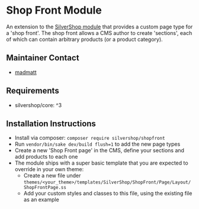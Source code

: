 # Shop Front Module

An extension to the [SilverShop module](https://github.com/silvershop/) that provides a custom page type for a 'shop front'. The shop front allows a CMS author to create 'sections', each of which can contain arbitrary products (or a product category).
 
## Maintainer Contact

 * [madmatt](https://github.com/madmatt/)

## Requirements

 * silvershop/core: ^3

## Installation Instructions

 * Install via composer: `composer require silvershop/shopfront`
 * Run `vendor/bin/sake dev/build flush=1` to add the new page types
 * Create a new 'Shop Front page' in the CMS, define your sections and add products to each one
 * The module ships with a super basic template that you are expected to override in your own theme:
   * Create a new file under `themes/<your_theme>/templates/SilverShop/ShopFront/Page/Layout/ShopFrontPage.ss` 
   * Add your custom styles and classes to this file, using the existing file as an example
